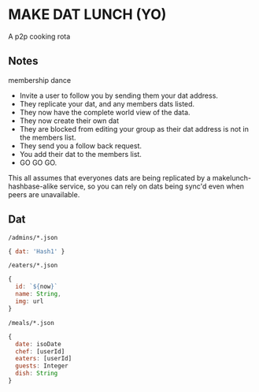 # MAKE DAT LUNCH (YO)

A p2p cooking rota

## Notes

membership dance

- Invite a user to follow you by sending them your dat address.
- They replicate your dat, and any members dats listed.
- They now have the complete world view of the data.
- They now create their own dat
- They are blocked from editing your group as their dat address is not in the members list.
- They send you a follow back request.
- You add their dat to the members list.
- GO GO GO.

This all assumes that everyones dats are being replicated by a makelunch-hashbase-alike service, so you can rely on dats being sync'd even when peers are unavailable.


## Dat

`/admins/*.json`

```js
{ dat: 'Hash1' }
```

`/eaters/*.json`

```js
{
  id: `${now}`
  name: String,
  img: url
}
```

`/meals/*.json`

```js
{
  date: isoDate
  chef: [userId]
  eaters: [userId]
  guests: Integer
  dish: String
}
```
